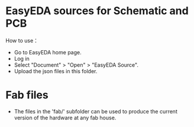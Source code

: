# EasyEDA sources for Schematic and PCB

How to use：
* Go to EasyEDA home page.
* Log in
* Select "Document" > "Open" > "EasyEDA Source".
* Upload the json files in this folder.

# Fab files
* The files in the 'fab/' subfolder can be used to produce the current version of the hardware at any fab house.
